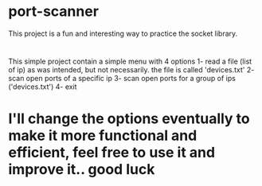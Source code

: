 # port-scanner
  This project is a fun and interesting way to practice the  socket  library.
#
  This simple project contain a simple menu with 4 options
  1- read a file (list of ip) as was intended, but not necessarily. the file is called 'devices.txt'
  2- scan open ports of a specific ip
  3- scan open ports for a group of ips ('devices.txt')
  4- exit
#
# I'll change the options eventually to make it more functional and efficient, feel free to use it and improve it.. good luck
#
